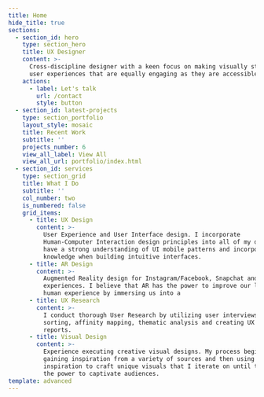 ```yaml
---
title: Home
hide_title: true
sections:
  - section_id: hero
    type: section_hero
    title: UX Designer
    content: >-
      Cross-discipline designer with a keen focus on making visually striking
      user experiences that are equally engaging as they are accessible.
    actions:
      - label: Let's talk
        url: /contact
        style: button
  - section_id: latest-projects
    type: section_portfolio
    layout_style: mosaic
    title: Recent Work
    subtitle: ''
    projects_number: 6
    view_all_label: View All
    view_all_url: portfolio/index.html
  - section_id: services
    type: section_grid
    title: What I Do
    subtitle: ''
    col_number: two
    is_numbered: false
    grid_items:
      - title: UX Design
        content: >-
          User Experience and User Interface design. I incorporate
          Human-Computer Interaction design principles into all of my designs. I
          have a strong understanding of UI mobile patterns and incorporate that
          knowledge when building intuitive interfaces.
      - title: AR Design
        content: >-
          Augmented Reality design for Instagram/Facebook, Snapchat and Web
          experiences. I believe that AR has the power to improve our lived-in
          human experience by immersing us into a 
      - title: UX Research
        content: >-
          I conduct thorough User Research by utilizing user interviews, card
          sorting, affinity mapping, thematic analysis and creating UX research
          reports.
      - title: Visual Design
        content: >-
          Experience executing creative visual designs. My process begins by
          gaining inspiration from a variety of sources and then using that
          inspiration to craft unique visuals that I iterate on until they have
          the power to captivate audiences.
template: advanced
---
```

